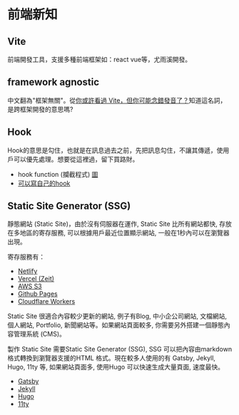 # 前端新知
## Vite 
前端開發工具，支援多種前端框架如：react vue等，尤雨溪開發。
## framework agnostic
中文翻為"框架無關"。從[你或許看過 Vite，但你可能念錯發音了？](https://ithelp.ithome.com.tw/m/articles/10292623)知道這名詞，是跨框架開發的意思嗎?
## Hook
Hook的意思是勾住，也就是在訊息過去之前，先把訊息勾住，不讓其傳遞，使用戶可以優先處理。想要從這裡過，留下買路財。
- hook function (攔截程式) [圖](https://p6-juejin.byteimg.com/tos-cn-i-k3u1fbpfcp/7fc85972f28a4d009ba137103265f4c2~tplv-k3u1fbpfcp-zoom-in-crop-mark:4536:0:0:0.awebp)
- [可以寫自己的hook](https://medium.com/hannah-lin/react-hook-%E7%AD%86%E8%A8%98-custom-hooks-%E4%B9%8B%E6%89%93%E9%80%A0%E8%87%AA%E5%B7%B1%E7%9A%84-hook-b046f6778f33)
## Static Site Generator (SSG)
靜態網站 (Static Site)，由於沒有伺服器在運作, Static Site 比所有網站都快, 存放在多地區的寄存服務, 可以根據用戶最近位置顯示網站, 一般在1秒內可以在瀏覽器出現。

寄存服務有：
- [Netlify ](https://www.netlify.com/)
- [Vercel (Zeit) ](https://vercel.com/)
- [AWS S3 ](https://aws.amazon.com/s3/)
- [Github Pages ](https://pages.github.com/)
- [Cloudflare Workers](https://workers.cloudflare.com/)
    
Static Site 很適合內容較少更新的網站, 例子有Blog, 中小企公司網站, 文檔網站, 個人網站, Portfolio, 新聞網站等。如果網站頁面較多, 你需要另外搭建一個靜態內容管理系統 (CMS)。

製作 Static Site 需要Static Site Generator (SSG), SSG 可以把內容由markdown 格式轉換到瀏覽器支援的HTML 格式。現在較多人使用的有 Gatsby, Jekyll, Hugo, 11ty 等, 如果網站頁面多, 使用Hugo 可以快速生成大量頁面, 速度最快。

- [Gatsby](https://www.gatsbyjs.org/)
- [Jekyll](https://jekyllrb.com/)
- [Hugo](https://gohugo.io/)
- [11ty](https://www.11ty.dev/)
